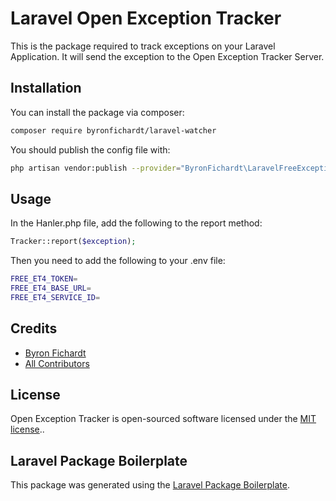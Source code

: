 # Laravel Open Exception Tracker

This is the package required to track exceptions on your Laravel Application.
It will send the exception to the Open Exception Tracker Server.

## Installation

You can install the package via composer:

```bash
composer require byronfichardt/laravel-watcher
```

You should publish the config file with:
```bash
php artisan vendor:publish --provider="ByronFichardt\LaravelFreeExceptionTracker\LaravelFreeExceptionTrackerServiceProvider" --tag="config"
```

## Usage

In the Hanler.php file, add the following to the report method:

```php
Tracker::report($exception);
```

Then you need to add the following to your .env file:

```bash
FREE_ET4_TOKEN=
FREE_ET4_BASE_URL=
FREE_ET4_SERVICE_ID=
```

## Credits

-   [Byron Fichardt](https://github.com/byronfichardt)
-   [All Contributors](../../contributors)

## License

Open Exception Tracker is open-sourced software licensed under the [MIT license](https://opensource.org/licenses/MIT)..

## Laravel Package Boilerplate

This package was generated using the [Laravel Package Boilerplate](https://laravelpackageboilerplate.com).
